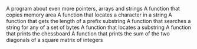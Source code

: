 A program about even more pointers, arrays and strings
A function that copies memory area
A function that locates a character in a string
A function that gets the length of a prefix substring
A function that searches a string for any of a set of bytes
A function that locates a substring
A function that prints the chessboard
A function that prints the sum of the two diagonals of a square matrix of integers
